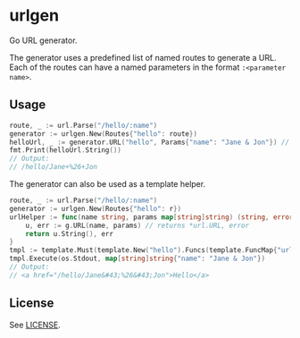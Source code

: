 # urlgen

Go URL generator.


The generator uses a predefined list of named routes to generate a URL. Each of
the routes can have a named parameters in the format `:<parameter name>`.

## Usage

```go
route, _ := url.Parse("/hello/:name")
generator := urlgen.New(Routes{"hello": route})
helloUrl, _ := generator.URL("hello", Params{"name": "Jane & Jon"}) // returns *url.URL, error
fmt.Print(helloUrl.String())
// Output:
// /hello/Jane+%26+Jon
```

The generator can also be used as a template helper.
```go
route, _ := url.Parse("/hello/:name")
generator := urlgen.New(Routes{"hello": r})
urlHelper := func(name string, params map[string]string) (string, error) {
	u, err := g.URL(name, params) // returns *url.URL, error
	return u.String(), err
}
tmpl := template.Must(template.New("hello").Funcs(template.FuncMap{"url": urlHelper}).Parse(`<a href="{{url "hello" .}}">Hello</a>`))
tmpl.Execute(os.Stdout, map[string]string{"name": "Jane & Jon"})
// Output:
// <a href="/hello/Jane&#43;%26&#43;Jon">Hello</a>
```

## License

See [LICENSE](LICENSE).
